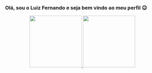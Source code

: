 ### Olá, sou o Luiz Fernando e seja bem vindo ao meu perfil 😉

<div align="center">
  <a href="https://github.com/luizfernandodev">
  <img height="170em" src="https://github-readme-stats.vercel.app/api?username=luizfernandodev&show_icons=true&theme=dark&include_all_commits=false&count_private=true"/>
  <img height="170em" src="https://github-readme-stats.vercel.app/api/top-langs/?username=luizfernandodev&layout=compact&langs_count=7&theme=dark"/>
</div>

